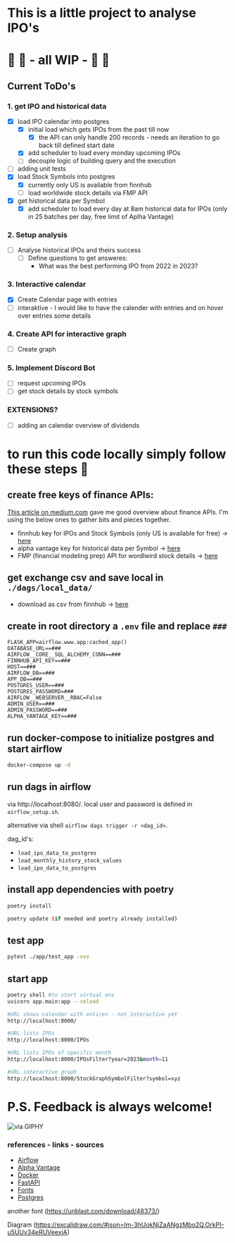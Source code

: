 # This is a little project to analyse IPO's
# 🚨 🚧 - all WIP - 🚧 🚨

## Current ToDo's
### 1. get IPO and historical data
- [x] load IPO calendar into postgres
  - [x] initial load which gets IPOs from the past till now
    - [x] the API can only handle 200 records - needs an iteration to go back till defined start date
  - [x] add scheduler to load every monday upcoming IPOs
  - [ ] decouple logic of building query and the execution
- [ ] adding unit tests
- [x] load Stock Symbols into postgres
  - [x] currently only US is available from finnhub
  - [ ] load worldwide stock details via FMP API
- [x] get historical data per Symbol
  - [x] add scheduler to load every day at 8am historical data for IPOs (only in 25 batches per day, free limit of Aplha Vantage)

### 2. Setup analysis
- [ ] Analyse historical IPOs and theirs success
  - [ ] Define questions to get answeres:
    - What was the best performing IPO from 2022 in 2023?

### 3. Interactive calendar
- [x] Create Calendar page with entries
- [ ] interaktive - I would like to have the calender with entries and on hover over entries some details

### 4. Create API for interactive graph
  - [ ] Create graph

### 5. Implement Discord Bot
- [ ] request upcoming IPOs
- [ ] get stock details by stock symbols

### EXTENSIONS?
 - [ ] adding an calendar overview of dividends

# to run this code locally simply follow these steps 🙂

## create free keys of finance APIs:
[This article on medium.com]( https://medium.com/coinmonks/best-stock-market-apis-ae1efb739ac4) gave me good overview about finance APIs.
I'm using the below ones to gather bits and pieces together.
- finnhub key for IPOs and Stock Symbols (only US is available for free) -> [here](https://finnhub.io/)
- alpha vantage key for historical data per Symbol -> [here](https://www.alphavantage.co/support/#api-key)
- FMP (financial modeling prep) API for wordlwird stock details -> [here](http://site.financialmodelingprep.com/developer/docs/stock-market-quote-free-api/?direct=true)

## get exchange csv and save local in `./dags/local_data/`
- download as csv from finnhub -> [here](https://docs.google.com/spreadsheets/d/1I3pBxjfXB056-g_JYf_6o3Rns3BV2kMGG1nCatb91ls)

## create in root directory a `.env` file and replace `###`
```.env
FLASK_APP=airflow.www.app:cached_app()
DATABASE_URL==###
AIRFLOW__CORE__SQL_ALCHEMY_CONN==###
FINNHUB_API_KEY==###
HOST==###
AIRFLOW_DB==###
APP_DB==###
POSTGRES_USER==###
POSTGRES_PASSWORD=###
AIRFLOW__WEBSERVER__RBAC=False
ADMIN_USER==###
ADMIN_PASSWORD==###
ALPHA_VANTAGE_KEY==###
```

## run docker-compose to initialize postgres and start airflow
```bash
docker-compose up -d
```

## run dags in airflow
via http://localhost:8080/.
local user and password is defined in `airflow_setup.sh`.

alternative via shell `airflow dags trigger -r <dag_id>`.

dag_id's:
* `load_ipo_data_to_postgres`
* `load_monthly_history_stock_values`
* `load_ipo_data_to_postgres`

## install app dependencies with poetry
```bash
poetry install

poetry update (if needed and poetry already installed)
```

## test app
```bash
pytest ./app/test_app -vvv
```

## start app
```bash
poetry shell #to start virtual env
uvicorn app.main:app --reload

#URL shows calendar with entires - not interactive yet
http://localhost:8000/

#URL lists IPOs
http://localhost:8000/IPOs

#URL lists IPOs of specific month
http://localhost:8000/IPOsFilter?year=2023&month=11

#URL interactive graph
http://localhost:8000/StockGraphSymbolFilter?symbol=xyz
```

# P.S. Feedback is always welcome!
![via GIPHY](https://media1.giphy.com/media/v1.Y2lkPTc5MGI3NjExaTllbnRpZnViZWhub2VoZnM1eTZ5dHA2M2VldHJ3aDJsdHJxdWp1MiZlcD12MV9pbnRlcm5hbF9naWZfYnlfaWQmY3Q9Zw/ule4vhcY1xEKQ/giphy.gif)

### references - links - sources
- [Airflow](https://airflow.apache.org/)
- [Alpha Vantage](https://www.alphavantage.co/)
- [Docker](https://www.docker.com/)
- [FastAPI](https://fastapi.tiangolo.com/)
- [Fonts](https://fonts.google.com/specimen/Urbanist)
- [Postgres](https://www.postgresql.org/)

another font (https://unblast.com/download/48373/)

Diagram (https://excalidraw.com/#json=Im-3hUokNjZaANgzMbo2Q,OrkPI-u5UUv34eRUVeexjA)